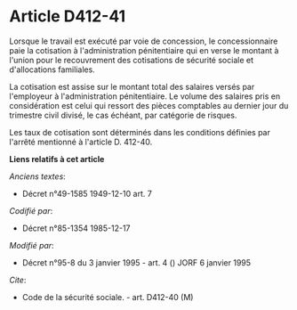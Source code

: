 # Article D412-41

Lorsque le travail est exécuté par voie de concession, le concessionnaire paie la cotisation à l'administration pénitentiaire
qui en verse le montant à l'union pour le recouvrement des cotisations de sécurité sociale et d'allocations familiales.

La cotisation est assise sur le montant total des salaires versés par l'employeur à l'administration pénitentiaire. Le volume
des salaires pris en considération est celui qui ressort des pièces comptables au dernier jour du trimestre civil divisé, le
cas échéant, par catégorie de risques. 

Les taux de cotisation sont déterminés dans les conditions définies par l'arrêté mentionné à l'article D. 412-40.

**Liens relatifs à cet article**

_Anciens textes_:

  - Décret n°49-1585 1949-12-10 art. 7

_Codifié par_:

  - Décret n°85-1354 1985-12-17

_Modifié par_:

  - Décret n°95-8 du 3 janvier 1995 - art. 4 () JORF 6 janvier 1995

_Cite_:

  - Code de la sécurité sociale. - art. D412-40 (M)

